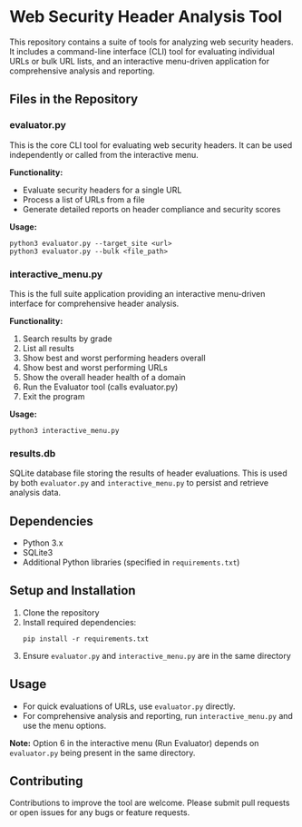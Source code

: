 # Web Security Header Analysis Tool

This repository contains a suite of tools for analyzing web security headers. It includes a command-line interface (CLI) tool for evaluating individual URLs or bulk URL lists, and an interactive menu-driven application for comprehensive analysis and reporting.

## Files in the Repository

### evaluator.py

This is the core CLI tool for evaluating web security headers. It can be used independently or called from the interactive menu.

**Functionality:**
- Evaluate security headers for a single URL
- Process a list of URLs from a file
- Generate detailed reports on header compliance and security scores

**Usage:**
```
python3 evaluator.py --target_site <url>
python3 evaluator.py --bulk <file_path>
```

### interactive_menu.py

This is the full suite application providing an interactive menu-driven interface for comprehensive header analysis.

**Functionality:**
1. Search results by grade
2. List all results
3. Show best and worst performing headers overall
4. Show best and worst performing URLs
5. Show the overall header health of a domain
6. Run the Evaluator tool (calls evaluator.py)
7. Exit the program

**Usage:**
```
python3 interactive_menu.py
```

### results.db

SQLite database file storing the results of header evaluations. This is used by both `evaluator.py` and `interactive_menu.py` to persist and retrieve analysis data.

## Dependencies

- Python 3.x
- SQLite3
- Additional Python libraries (specified in `requirements.txt`)

## Setup and Installation

1. Clone the repository
2. Install required dependencies:
   ```
   pip install -r requirements.txt
   ```
3. Ensure `evaluator.py` and `interactive_menu.py` are in the same directory

## Usage

- For quick evaluations of URLs, use `evaluator.py` directly.
- For comprehensive analysis and reporting, run `interactive_menu.py` and use the menu options.

**Note:** Option 6 in the interactive menu (Run Evaluator) depends on `evaluator.py` being present in the same directory.

## Contributing

Contributions to improve the tool are welcome. Please submit pull requests or open issues for any bugs or feature requests.

